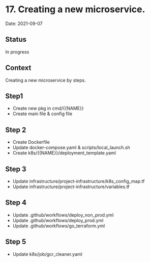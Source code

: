 # 17. Creating a new microservice.

Date: 2021-09-07

## Status

In progress

## Context

Creating a new microservice by steps.

## Step1
- Create new pkg in cmd/{{NAME}}
- Create main file & config file

## Step 2
- Create Dockerfile
- Update docker-compose.yaml & scripts/local_launch.sh
- Create k8s/{{NAME}}/deployment_template.yaml

## Step 3
- Update infrastructure/project-infrastructure/k8s_config_map.tf
- Update infrastructure/project-infrastructure/variables.tf

## Step 4
- Update .github/workflows/deploy_non_prod.yml
- Update .github/workflows/deploy_prod.yml
- Update .github/workflows/go_terraform.yml

## Step 5
- Update k8s/job/gcr_cleaner.yaml
